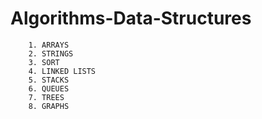 # Algorithms-Data-Structures



        1. ARRAYS
        2. STRINGS
        3. SORT
        4. LINKED LISTS
        5. STACKS
        6. QUEUES
        7. TREES
        8. GRAPHS

